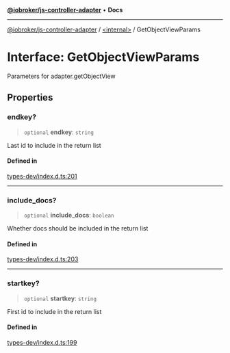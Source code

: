 [**@iobroker/js-controller-adapter**](../../README.md) • **Docs**

***

[@iobroker/js-controller-adapter](../../globals.md) / [\<internal\>](../README.md) / GetObjectViewParams

# Interface: GetObjectViewParams

Parameters for adapter.getObjectView

## Properties

### endkey?

> `optional` **endkey**: `string`

Last id to include in the return list

#### Defined in

[types-dev/index.d.ts:201](https://github.com/ioBroker/ioBroker.js-controller/blob/16f7418df1bc6d07b232fa81310bbbd4fbe2a36c/packages/types-dev/index.d.ts#L201)

***

### include\_docs?

> `optional` **include\_docs**: `boolean`

Whether docs should be included in the return list

#### Defined in

[types-dev/index.d.ts:203](https://github.com/ioBroker/ioBroker.js-controller/blob/16f7418df1bc6d07b232fa81310bbbd4fbe2a36c/packages/types-dev/index.d.ts#L203)

***

### startkey?

> `optional` **startkey**: `string`

First id to include in the return list

#### Defined in

[types-dev/index.d.ts:199](https://github.com/ioBroker/ioBroker.js-controller/blob/16f7418df1bc6d07b232fa81310bbbd4fbe2a36c/packages/types-dev/index.d.ts#L199)
